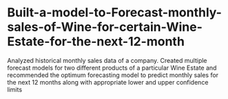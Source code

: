 # Built-a-model-to-Forecast-monthly-sales-of-Wine-for-certain-Wine-Estate-for-the-next-12-month
Analyzed historical monthly sales data of a company. Created multiple forecast models for two different products of a particular Wine Estate and recommended the optimum forecasting model to predict monthly sales for the next 12 months along with appropriate lower and upper confidence limits
